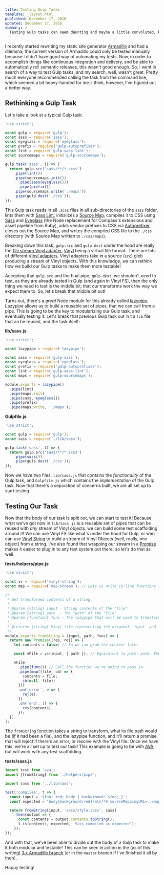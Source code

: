 ```yaml
---
title: Testing Gulp Tasks
template: _layout.html
published: December 17, 2016
updated: December 17, 2016
summary: >
  Testing Gulp tasks can seem daunting and maybe a little convoluted, but by rethinking how tasks get written a little, it that uncertainty can be quickly removed.
---
```

I recently started rewriting my static site generator [Armadillo](https://github.com/snugug/gulp-armadillo) and had a dilemma; the current version of Armadillo could only be tested manually because I didn't have good way of automating my tests. Now, in order to accomplish things like continuous integration and delivery, and be able to automatically roll semantic releases, this wasn't good enough. So, I went in search of a way to test Gulp tasks, and my search, well, wasn't great. Pretty much everyone recommended calling the task from the command line, which seemed a bit heavy-handed for me. I think, however, I've figured out a better way.

## Rethinking a Gulp Task

Let's take a look at a typical Gulp task:

```javascript
'use strict';

const gulp = require('gulp');
const sass = require('sass');
const eyeglass = require('eyeglass');
const prefix = require('gulp-autoprefixer');
const lint = require('gulp-sass-lint');
const sourcemaps = require('gulp-sourcemaps');

gulp.task('sass', () => {
  return gulp.src('sass/**/*.scss')
    .pipe(lint())
    .pipe(sourcemaps.init())
      .pipe(sass(eyeglass()))
      .pipe(prefix())
    .pipe(sourcemaps.write('./maps'))
    .pipe(gulp.dest('./css'));
});
```

This Gulp task reads in all `.scss` files in all sub-directories of the `sass` folder, lints them with [Sass Lint](https://github.com/sasstools/sass-lint), initializes a [Source Map](https://snugug.com/musings/debugging-sass-source-maps/), compiles it to CSS using [Sass](http://sass-lang.com/) and [Eyeglass](https://github.com/sass-eyeglass/eyeglass) (the Node replacement for Compass's extensions and asset pipeline from Ruby), adds vendor prefixes to CSS via [Autoprefixer](https://github.com/postcss/autoprefixer), closes out the Source Map, and writes the compiled CSS file to the `./css` directory (with Source Map written to `./css/maps`).

Breaking down this task, `gulp.src` and `gulp.dest` under the hood are really the [file stream Vinyl adapter](https://github.com/gulpjs/vinyl-fs), [Vinyl](https://github.com/gulpjs/vinyl) being a virtual file format. There are lots of different [Vinyl adapters](https://www.npmjs.com/search?q=vinyl-). Vinyl adapters take in a source (`src`) glob producing a stream of Vinyl objects. With this knowledge, we can rethink how we build our Gulp tasks to make them more testable!

Accepting that `gulp.src` and the final pipe, `gulp.dest`, we shouldn't _need_ to test, as they are already tested in Gulp (and again in Vinyl FS), then the only thing we need to test is the middle bit; that our transforms work the way we expect them to. So, let's break that middle bit out!

Turns out, there's a _great_ Node module for this already called [lazypipe](https://www.npmjs.com/package/lazypipe). Lazypipe allows us to build a reusable set of pipes, that we can call from a pipe. This is going to be the key to modularizing our Gulp task, and eventually testing it. Let's break that previous Gulp task out in t a `lib` file that an be reused, and the task itself:

**lib/sass.js**
```javascript
'use strict';

const lazypipe = require('lazypipe');

const sass = require('gulp-sass');
const eyeglass = require('eyeglass');
const prefix = require('gulp-autoprefixer');
const lint = require('gulp-sass-lint');
const maps = require('gulp-sourcemaps');

module.exports = lazypipe()
  .pipe(lint)
  .pipe(maps.init)
  .pipe(sass, eyeglass())
  .pipe(prefix)
  .pipe(maps.write, './maps');
```

**Gulpfile.js**
```javascript
'use strict';

const gulp = require('gulp');
const sass = require('./lib/sass');

gulp.task('sass', () => {
  return gulp.src('sass/**/*.scss')
    .pipe(sass())
    .pipe(gulp.dest('./css'));
});
```

Now we have two files: `lib/sass.js` that contains the _functionality_ of the Gulp task, and `Gulpfile.js` which contains the _implementation_ of the Gulp task. Now that there's a separation of concerns built, we are all set up to start testing.

## Testing Our Task

Now that the body of our task is split out, we can start to test it! Because what we've got now in `lib/sass.js` is a reusable set of pipes that can be reused with _any_ stream of Vinyl objects, we can build some test scaffolding around it! We can use Vinyl FS like what's under the hood for Gulp, or wen can use [Vinyl String](https://www.npmjs.com/package/vinyl-string) to build a stream of Vinyl Objects (well, really, one object) from a string. I've also found that wrapping our stream in a [Promise](https://developer.mozilla.org/en-US/docs/Web/JavaScript/Reference/Global_Objects/Promise) makes it easier to plug in to any test system out there, so let's do that as well.

**tests/helpers/pipe.js**
```javascript
'use strict';

const vs = require('vinyl-string');
const map = require('map-stream'); // Lets us write in-line functions in our pipe

/*
 * Get transformed contents of a string
 *
 * @param {string} input - String contents of the "file"
 * @param {string} path  - The "path" of the "file"
 * @param {function} func - The lazypipe that will be used to transform the input
 *
 * @returns {string} Vinyl file representing the original `input` and `path`, transformed by the `func`
 */
module.exports.fromString = (input, path, func) => {
  return new Promise((res, rej) => {
    let contents = false; // So we can grab the content later

    const vFile = vs(input, { path }); // Equivalent to path: path. ES6 Object Literal Shorthand Syntax

    vFile
      .pipe(func()) // Call the function we're going to pass in
      .pipe(map((file, cb) => {
        contents = file;
        cb(null, file);
      }))
      .on('error', e => {
        rej(e);
      })
      .on('end', () => {
        res(contents);
      });
  });
};
```

The `fromString` function takes a string to transform, what its file path would be (if it had been a file), and the lazypipe function, and it'll return a promise that will reject if there's an error, or resolve with the Vinyl file. Once we have this, we're all set up to test our task! This example is going to be with [AVA](https://github.com/avajs/ava), but will work with any test scaffolding.

**tests/sass.js**
```javascript
import test from 'ava';
import {fromString} from './helpers/pipe';

import sass from '../lib/sass';

test('compiles', t => {
  const input = '$foo: red; body { background: $foo; }';
  const expected = 'body{background:red}\n\n/*# sourceMappingURL=../maps/sass/style.css.map */\n';

  return fromString(input, 'sass/style.scss', sass)
    .then(output => {
      const contents = output.contents.toString();
      t.is(contents, expected, 'Sass compiled as expected');
    });
});
```

And with that, we've been able to divide out the body of a Gulp task to make it both modular and testable! This can be seen in action in the (as of this writing) [3.x Armadillo branch](https://github.com/snugug/gulp-armadillo/tree/3.x) (or in the `master` branch if I've finished it all by then).

Happy testing!
